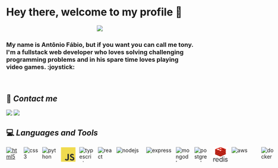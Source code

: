 <h1>Hey there, welcome to my profile 👋</h1>
<div align="center">
<img src="https://media.tenor.com/0uISrCKju1kAAAAM/edward-cowboy-bebop.gif"/>
</div>
<h3>My name is Antônio Fábio, but if you want you can call me tony. I'm a fullstack web developer who loves solving challenging programming problems and in his spare time loves playing video games. :joystick: </h3>

<br>
<h2>💬 <span style="font-style:italic;">Contact me</span></h2>
<a href = "mailto:antoniofabiopbreyer@gmail.com"><img src="https://img.shields.io/badge/-Gmail-%23333?style=for-the-badge&logo=gmail&logoColor=white" target="_blank"></a>
<a href="https://www.linkedin.com/in/antonio-fabio-pereira-breyer/" target="_blank"><img src="https://img.shields.io/badge/-LinkedIn-%230077B5?style=for-the-badge&logo=linkedin&logoColor=white" target="_blank"></a>

<br>



<h2>💻 <span style="font-style:italic;">Languages and Tools</span></h1>
<div style="display: flex; gap:10px; ">
  <a href="https://developer.mozilla.org/en-US/docs/Web/HTML" target="blank">
    <img src="https://www.vectorlogo.zone/logos/w3_html5/w3_html5-icon.svg" alt="html5" width="40" height="40"/> 
  </a>
  <img src="https://www.vectorlogo.zone/logos/w3_css/w3_css-official.svg" alt="css3" width="40" height="40"/>
  <img src="https://www.vectorlogo.zone/logos/python/python-icon.svg" alt="python" width="40" height="40"/>
  <img src="https://raw.githubusercontent.com/devicons/devicon/master/icons/javascript/javascript-original.svg" alt="javascript" width="40" height="40"/> 
  <img src="https://www.vectorlogo.zone/logos/typescriptlang/typescriptlang-icon.svg" alt="typescript" width="40" height="40"/> 
  <img src="https://www.vectorlogo.zone/logos/reactjs/reactjs-icon.svg" alt="react" width="40" height="40"/> 
  <img src="https://www.vectorlogo.zone/logos/nodejs/nodejs-horizontal.svg" alt="nodejs" width="70" height="40"/> 
  <img src="https://www.vectorlogo.zone/logos/expressjs/expressjs-ar21.svg" alt="express" width="70" height="40"/> 
  <img src="https://www.vectorlogo.zone/logos/mongodb/mongodb-icon.svg" alt="mongodb" width="40" height="40"/> 
  <img src="https://www.vectorlogo.zone/logos/postgresql/postgresql-vertical.svg" alt="postgresql" width="40" height="40"/> 
  <img src="https://raw.githubusercontent.com/devicons/devicon/master/icons/redis/redis-original-wordmark.svg" alt="redis" width="40" height="40"/> 
  <img src="https://www.vectorlogo.zone/logos/amazon_aws/amazon_aws-ar21.svg" alt="aws" width="70" height="40"/> 
  <img src="https://www.vectorlogo.zone/logos/docker/docker-official.svg" alt="docker" width="40" height="40"/> 
  <img src="https://www.vectorlogo.zone/logos/linux/linux-icon.svg" alt="linux" width="40" height="40"/> 
  <img src="https://www.vectorlogo.zone/logos/git-scm/git-scm-icon.svg" alt="git" width="40" height="40"/> 
</div>
